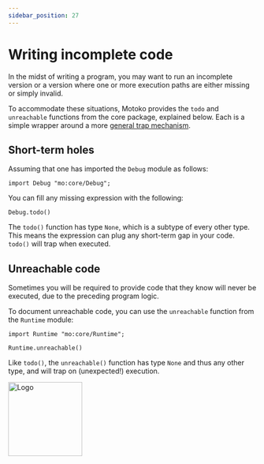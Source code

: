 ```yaml
---
sidebar_position: 27
---
```

# Writing incomplete code



In the midst of writing a program, you may want to run an incomplete version or a version where one or more execution paths are either missing or simply invalid.

To accommodate these situations, Motoko provides the `todo` and `unreachable` functions from the core package, explained below. Each is a simple wrapper around a more [general trap mechanism](../getting-started/basic-concepts.md#traps).

## Short-term holes

Assuming that one has imported the `Debug` module as follows:

``` motoko no-repl
import Debug "mo:core/Debug";
```

You can fill any missing expression with the following:

``` motoko no-repl
Debug.todo()
```

The `todo()` function has type `None`, which is a subtype of every other type. This means the expression can plug any short-term gap in your code.
`todo()` will trap when executed.

## Unreachable code

Sometimes you will be required to provide code that they know will never be executed, due to the preceding program logic.

To document unreachable code, you can use the  `unreachable` function from the `Runtime` module:

``` motoko no-repl
import Runtime "mo:core/Runtime";

Runtime.unreachable()
```

Like `todo()`, the `unreachable()` function has type `None` and thus any other type, and will trap on (unexpected!) execution.

<img src="https://github.com/user-attachments/assets/844ca364-4d71-42b3-aaec-4a6c3509ee2e" alt="Logo" width="150" height="150" />